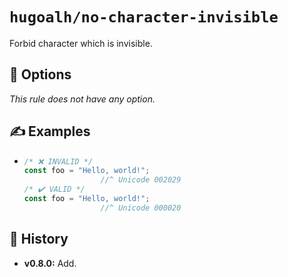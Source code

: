 # `hugoalh/no-character-invisible`

Forbid character which is invisible.

## 🔧 Options

*This rule does not have any option.*

## ✍️ Examples

- ```ts
  /* ❌ INVALID */
  const foo = "Hello, world!";
                   //^ Unicode 002029
  /* ✔️ VALID */
  const foo = "Hello, world!";
                   //^ Unicode 000020
  ```

## 📜 History

- **v0.8.0:** Add.
